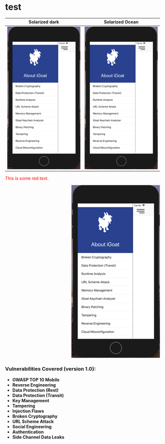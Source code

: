# test

Solarized dark             |  Solarized Ocean
:-------------------------:|:-------------------------:
![](https://raw.githubusercontent.com/swaroopsy/test/master/iGoat_2.png)  |  ![](https://raw.githubusercontent.com/swaroopsy/test/master/iGoat_2.png)

<p style='color:red'>This is some red text.</p>



<p align="right">
  <img src="https://raw.githubusercontent.com/swaroopsy/test/master/iGoat_2.png">
</p>

### Vulnerabilities Covered (version 1.0): ###
* __OWASP TOP 10 Mobile__
* __Reverse Engineering__
* __Data Protection (Rest)__
* __Data Protection (Transit)__
* __Key Management__
* __Tampering__ 
* __Injection Flaws__
* __Broken Cryptography__
* __URL Scheme Attack__
* __Social Engineering__
* __Authentication__
* __Side Channel Data Leaks__


